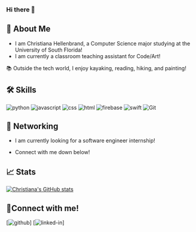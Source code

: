 ### Hi there 👋

<!--
**ChristianaMH/ChristianaMH** is a ✨ _special_ ✨ repository because its `README.md` (this file) appears on your GitHub profile.

Here are some ideas to get you started:

- 🔭 I’m currently working on building more projects with C++
- 🌱 I’m currently learning data structures & SQL
- 🤔 I’m looking to share my projects with others!
-->

## 🚀 About Me

- I am Christiana Hellenbrand, a Computer Science major studying at the University of South Florida! 
- I am currently a classroom teaching assistant for Code/Art! 

📚 Outside the tech world, I enjoy kayaking, reading, hiking, and painting!

## 🛠️ Skills

 <!--- feel free to add your own badges and skills. Google https://img.shields.io/badge/SKILL-NAME-000000?style=for-the-badge&logo=SKILL-NAME&logoColor=white) for badges -->
 
![python](https://img.shields.io/badge/Python-000000?style=for-the-badge&logo=python&logoColor=white)
![javascript](https://img.shields.io/badge/JavaScript-000000?style=for-the-badge&logo=javascript&logoColor=F7DF1E)
![css](https://img.shields.io/badge/CSS3-000000?style=for-the-badge&logo=css3&logoColor=white)
![html](https://img.shields.io/badge/HTML5-000000?style=for-the-badge&logo=html5&logoColor=white)
![firebase](https://img.shields.io/badge/Firebase-000000?style=for-the-badge&logo=Firebase&logoColor=white)
![swift](https://img.shields.io/badge/Swift-000000?style=for-the-badge&logo=Swift&logoColor=white)
![Git](https://img.shields.io/badge/Git-000000?style=for-the-badge&logo=git&logoColor=white)

## 📝 Networking
- I am currently looking for a software engineer internship!
<!-- I am also looking to collaborate on (insert project type)!-->
- Connect with me down below!

## 📈 Stats
[![Christiana's GitHub stats](https://github-readme-stats.vercel.app/api?username=ChristianaMH)](https://github.com/ChristianaMH/github-readme-stats)

## 🔗Connect with me!
[![github](https://img.shields.io/badge/GitHub-000000?style=for-the-badge&logo=GitHub&logoColor=white)]<!---((https://github.com/GITHUB ChristianaMH)-->
[![linked-in](https://img.shields.io/badge/LinkedIn-000000?style=for-the-badge&logo=LinkedIn&logoColor=blue)]<!---((www.linkedin.com/in/christiana-hellenbrand)-->

